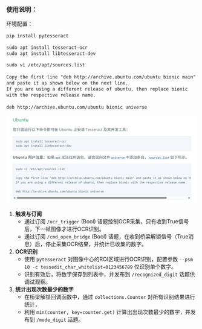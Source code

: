 ### 使用说明：

环境配置：

~~~python
pip install pytesseract
~~~

```
sudo apt install tesseract-ocr
sudo apt install libtesseract-dev
```

```
sudo vi /etc/apt/sources.list

Copy the first line "deb http://archive.ubuntu.com/ubuntu bionic main" and paste it as shown below on the next line.
If you are using a different release of ubuntu, then replace bionic with the respective release name.

deb http://archive.ubuntu.com/ubuntu bionic universe
```

![image-20250324150204789](https://raw.githubusercontent.com/CANLAN-SC/picturesMKD/main/image-20250324150204789.png)

1. **触发与订阅**
   - 通过订阅 `/ocr_trigger` (Bool) 话题控制OCR采集，只有收到True信号后，下一帧图像才进行OCR识别。
   - 通过订阅 `/cmd_open_bridge` (Bool) 话题，在收到桥梁解锁信号（True消息）后，停止采集OCR结果，并统计已收集的数字。
2. **OCR识别**
   - 使用 `pytesseract` 对图像中心的ROI区域进行OCR识别，配置参数 `--psm 10 -c tessedit_char_whitelist=0123456789` 仅识别单个数字。
   - 识别有效后，将数字保存到列表中，并发布到 `/recognized_digit` 话题供调试观察。
3. **统计出现次数最少的数字**
   - 在桥梁解锁回调函数中，通过 `collections.Counter` 对所有识别结果进行统计，
   - 利用 `min(counter, key=counter.get)` 计算出出现次数最少的数字，并发布到 `/mode_digit` 话题。
